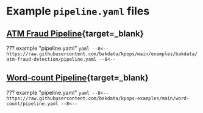 # Example `pipeline.yaml` files

## [ATM Fraud Pipeline](https://github.com/bakdata/kpops/tree/main/examples/bakdata/atm-fraud-detection){target=_blank}

<!-- dprint-ignore-start -->

??? example "pipeline.yaml"
    ```yaml
     --8<--
     https://raw.githubusercontent.com/bakdata/kpops/main/examples/bakdata/atm-fraud-detection/pipeline.yaml
     --8<--
    ```

<!-- dprint-ignore-end -->

## [Word-count Pipeline](https://github.com/bakdata/kpops-examples/tree/main/word-count){target=_blank}

<!-- dprint-ignore-start -->

??? example "pipeline.yaml"
    ```yaml
    --8<--
    https://raw.githubusercontent.com/bakdata/kpops-examples/main/word-count/pipeline.yaml
    --8<--
    ```

<!-- dprint-ignore-end -->
